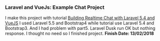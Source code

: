 ### Laravel and VueJs: Example Chat Project
I make this project with tutorial <a href="https://www.youtube.com/watch?v=rL-dJcxC8X8&index=1&list=PLXsbBbd36_uVjOFH_P25__XAyGsohXWlv">Building Realtime Chat with Laravel 5.4 and VueJS</a>
I used Laravel 5.5 and Bootstrap4 while tutorial use Laravel 5.4 and Bootstrap3. And I had problem with part5. Laravel Dusk run OK but nothing response. I thought no need so I finished project.
**Finish Date: 13/02/2018**